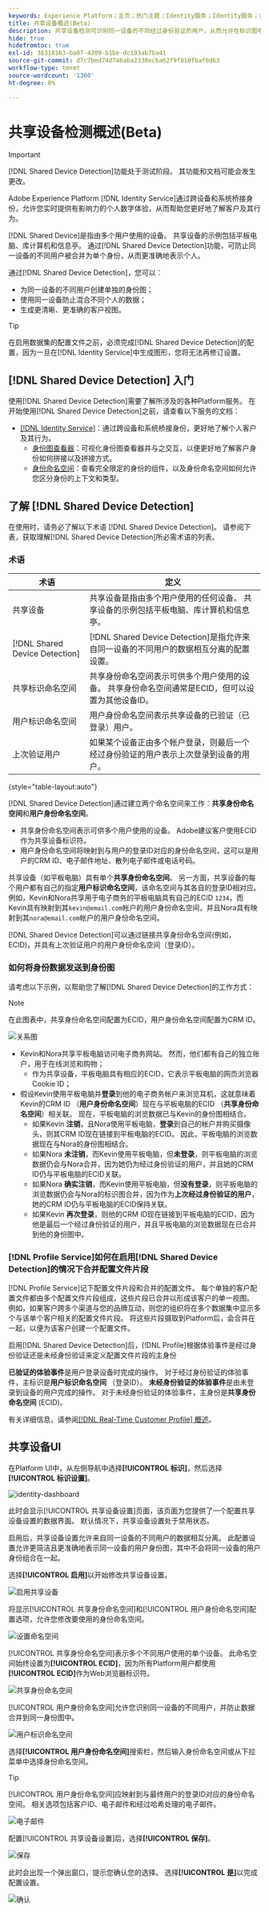 ```yaml
---
keywords: Experience Platform；主页；热门主题；Identity服务；Identity服务；共享设备；共享设备
title: 共享设备概述(Beta)
description: 共享设备检测可识别同一设备的不同经过身份验证的用户，从而允许在标识图中更准确地表示客户数据
hide: true
hidefromtoc: true
exl-id: 36318163-ba07-4209-b1be-dc193ab7ba41
source-git-commit: d7c7bed74d746aba2330ecba62f9f810fbaf0d63
workflow-type: tm+mt
source-wordcount: '1360'
ht-degree: 0%

---
```


# 共享设备检测概述(Beta)

>[!IMPORTANT]
>
>[!DNL Shared Device Detection]功能处于测试阶段。 其功能和文档可能会发生更改。

Adobe Experience Platform [!DNL Identity Service]通过跨设备和系统桥接身份，允许您实时提供有影响力的个人数字体验，从而帮助您更好地了解客户及其行为。

[!DNL Shared Device]是指由多个用户使用的设备。 共享设备的示例包括平板电脑、库计算机和信息亭。 通过[!DNL Shared Device Detection]功能，可防止同一设备的不同用户被合并为单个身份，从而更准确地表示个人。

通过[!DNL Shared Device Detection]，您可以：

* 为同一设备的不同用户创建单独的身份图；
* 使用同一设备防止混合不同个人的数据；
* 生成更清晰、更准确的客户视图。

>[!TIP]
>
>在启用数据集的配置文件之前，必须完成[!DNL Shared Device Detection]的配置，因为一旦在[!DNL Identity Service]中生成图形，您将无法再修订设置。

## [!DNL Shared Device Detection] 入门

使用[!DNL Shared Device Detection]需要了解所涉及的各种Platform服务。 在开始使用[!DNL Shared Device Detection]之前，请查看以下服务的文档：

* [[!DNL Identity Service]](./home.md)：通过跨设备和系统桥接身份，更好地了解个人客户及其行为。
   * [身份图查看器](./features/identity-graph-viewer.md)：可视化身份图查看器并与之交互，以便更好地了解客户身份如何拼接以及拼接方式。
   * [身份命名空间](./features/namespaces.md)：查看完全限定的身份的组件，以及身份命名空间如何允许您区分身份的上下文和类型。

## 了解 [!DNL Shared Device Detection]

在使用时，请务必了解以下术语
[!DNL Shared Device Detection]。 请参阅下表，获取理解[!DNL Shared Device Detection]所必需术语的列表。

### 术语

| 术语 | 定义 |
| --- | --- |
| 共享设备 | 共享设备是指由多个用户使用的任何设备。 共享设备的示例包括平板电脑、库计算机和信息亭。 |
| [!DNL Shared Device Detection] | [!DNL Shared Device Detection]是指允许来自同一设备的不同用户的数据相互分离的配置设置。 |
| 共享标识命名空间 | 共享身份命名空间表示可供多个用户使用的设备。 共享身份命名空间通常是ECID，但可以设置为其他设备ID。 |
| 用户标识命名空间 | 用户身份命名空间表示共享设备的已验证（已登录）用户。 |
| 上次验证用户 | 如果某个设备正由多个帐户登录，则最后一个经过身份验证的用户表示上次登录到设备的用户。 |

{style="table-layout:auto"}

[!DNL Shared Device Detection]通过建立两个命名空间来工作：**共享身份命名空间**&#x200B;和&#x200B;**用户身份命名空间**。

* 共享身份命名空间表示可供多个用户使用的设备。 Adobe建议客户使用ECID作为共享设备标识符。
* 用户身份命名空间将映射到与用户的登录ID对应的身份命名空间，这可以是用户的CRM ID、电子邮件地址、散列电子邮件或电话号码。

共享设备（如平板电脑）具有单个&#x200B;**共享身份命名空间**。 另一方面，共享设备的每个用户都有自己的指定&#x200B;**用户标识命名空间**，该命名空间与其各自的登录ID相对应。 例如，Kevin和Nora共享用于电子商务的平板电脑具有自己的ECID `1234`，而Kevin具有映射到其`kevin@email.com`帐户的用户身份命名空间，并且Nora具有映射到其`nora@email.com`帐户的用户身份命名空间。

[!DNL Shared Device Detection]可以通过链接共享身份命名空间(例如， ECID)，并具有上次验证用户的用户身份命名空间（登录ID）。

### 如何将身份数据发送到身份图

请考虑以下示例，以帮助您了解[!DNL Shared Device Detection]的工作方式：

>[!NOTE]
>
>在此图表中，共享身份命名空间配置为ECID，用户身份命名空间配置为CRM ID。

![关系图](./images/shared-device/diagram.png)

* Kevin和Nora共享平板电脑访问电子商务网站。 然而，他们都有自己的独立账户，用于在线浏览和购物；
   * 作为共享设备，平板电脑具有相应的ECID，它表示平板电脑的网页浏览器Cookie ID；
* 假设Kevin使用平板电脑并&#x200B;**登录**&#x200B;到他的电子商务帐户来浏览耳机，这就意味着Kevin的CRM ID （**用户身份命名空间**）现在与平板电脑的ECID （**共享身份命名空间**）相关联。 现在，平板电脑的浏览数据已与Kevin的身份图相结合。
   * 如果Kevin **注销**，且Nora使用平板电脑，**登录**&#x200B;到自己的帐户并购买摄像头，则其CRM ID现在链接到平板电脑的ECID。 因此，平板电脑的浏览数据现在与Nora的身份图相结合。
   * 如果Nora **未注销**，而Kevin使用平板电脑，但&#x200B;**未登录**，则平板电脑的浏览数据仍会与Nora合并，因为她仍为经过身份验证的用户，并且她的CRM ID仍与平板电脑的ECID关联。
   * 如果Nora **确实注销**，而Kevin使用平板电脑，但&#x200B;**没有登录**，则平板电脑的浏览数据仍会与Nora的标识图合并，因为作为&#x200B;**上次经过身份验证的用户**，她的CRM ID仍与平板电脑的ECID保持关联。
   * 如果Kevin **再次登录**，则他的CRM ID现在链接到平板电脑的ECID，因为他是最后一个经过身份验证的用户，并且平板电脑的浏览数据现在已合并到他的身份图中。

### [!DNL Profile Service]如何在启用[!DNL Shared Device Detection]的情况下合并配置文件片段

[!DNL Profile Service]记下配置文件片段和合并的配置文件。 每个单独的客户配置文件都由多个配置文件片段组成，这些片段已合并以形成该客户的单一视图。 例如，如果客户跨多个渠道与您的品牌互动，则您的组织将在多个数据集中显示多个与该单个客户相关的配置文件片段。 将这些片段摄取到Platform后，会合并在一起，以便为该客户创建一个配置文件。

启用[!DNL Shared Device Detection]后，[!DNL Profile]根据体验事件是经过身份验证还是未经身份验证来定义配置文件片段的主身份

**已验证的体验事件**&#x200B;是用户登录设备时完成的操作。 对于经过身份验证的体验事件，主标识是&#x200B;**用户标识命名空间** （登录ID）。 **未经身份验证的体验事件**&#x200B;是由未登录到设备的用户完成的操作。 对于未经身份验证的体验事件，主身份是&#x200B;**共享身份命名空间** (ECID)。

有关详细信息，请参阅[[!DNL Real-Time Customer Profile] 概述](../profile/home.md)。

## 共享设备UI

在Platform UI中，从左侧导航中选择&#x200B;**[!UICONTROL 标识]**，然后选择&#x200B;**[!UICONTROL 标识设置]**。

![identity-dashboard](./images/shared-device/identity-dashboard.png)

此时会显示[!UICONTROL 共享设备设置]页面，该页面为您提供了一个配置共享设备设置的数据界面。 默认情况下，共享设备设置处于禁用状态。

启用后，共享设备设置允许来自同一设备的不同用户的数据相互分离。 此配置设置允许更简洁且更准确地表示同一设备的用户身份图，其中不会将同一设备的用户身份组合在一起。

选择&#x200B;**[!UICONTROL 启用]**&#x200B;以开始修改共享设备设置。

![启用共享设备](./images/shared-device/enable-shared-device.png)

将显示[!UICONTROL 共享身份命名空间]和[!UICONTROL 用户身份命名空间]配置选项，允许您修改要使用的身份命名空间。

![设置命名空间](./images/shared-device/set-namespaces.png)

[!UICONTROL 共享身份命名空间]表示多个不同用户使用的单个设备。 此命名空间始终设置为&#x200B;**[!UICONTROL ECID]**，因为所有Platform用户都使用&#x200B;**[!UICONTROL ECID]**&#x200B;作为Web浏览器标识符。

![共享身份命名空间](./images/shared-device/shared-identity-namespace.png)

[!UICONTROL 用户身份命名空间]允许您识别同一设备的不同用户，并防止数据合并到同一身份图中。

![用户标识命名空间](./images/shared-device/user-identity-namespace.png)

选择&#x200B;**[!UICONTROL 用户身份命名空间]**&#x200B;搜索栏，然后输入身份命名空间或从下拉菜单中选择身份命名空间。

>[!TIP]
>
>[!UICONTROL 用户身份命名空间]应映射到与最终用户的登录ID对应的身份命名空间。 相关选项包括客户ID、电子邮件和经过哈希处理的电子邮件。

![电子邮件](./images/shared-device/emails.png)

配置[!UICONTROL 共享设备设置]后，选择&#x200B;**[!UICONTROL 保存]**。

![保存](./images/shared-device/save.png)

此时会出现一个弹出窗口，提示您确认您的选择。 选择&#x200B;**[!UICONTROL 是]**&#x200B;以完成配置设置。

![确认](./images/shared-device/confirm.png)
